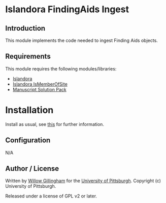 # Islandora FindingAids Ingest

## Introduction

This module implements the code needed to ingest Finding Aids objects.

## Requirements

This module requires the following modules/libraries:

* [Islandora](https://github.com/islandora/islandora)
* [Islandora IsMemberOfSite](https://github.com/ulsdevteam/islandora_memberofsite.git)
* [Manuscript Solution Pack](https://github.com/discoverygarden/islandora_solution_pack_manuscript)


# Installation

Install as usual, see [this](https://drupal.org/documentation/install/modules-themes/modules-7) for further information.

## Configuration

N/A

## Author / License

Written by [Willow Gillingham](https://github.com/bgilling) for the [University of Pittsburgh](http://www.pitt.edu).  Copyright (c) University of Pittsburgh.

Released under a license of GPL v2 or later.

